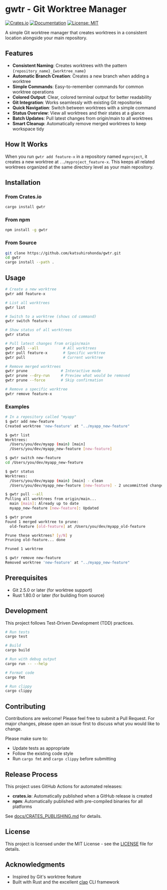 # gwtr - Git Worktree Manager

[![Crates.io](https://img.shields.io/crates/v/gwtr.svg)](https://crates.io/crates/gwtr)
[![Documentation](https://docs.rs/gwtr/badge.svg)](https://docs.rs/gwtr)
[![License: MIT](https://img.shields.io/badge/License-MIT-yellow.svg)](https://opensource.org/licenses/MIT)

A simple Git worktree manager that creates worktrees in a consistent location alongside your main repository.

## Features

- **Consistent Naming**: Creates worktrees with the pattern `{repository_name}_{worktree_name}`
- **Automatic Branch Creation**: Creates a new branch when adding a worktree
- **Simple Commands**: Easy-to-remember commands for common worktree operations
- **Colored Output**: Clear, colored terminal output for better readability
- **Git Integration**: Works seamlessly with existing Git repositories
- **Quick Navigation**: Switch between worktrees with a simple command
- **Status Overview**: View all worktrees and their states at a glance
- **Batch Updates**: Pull latest changes from origin/main to all worktrees
- **Smart Cleanup**: Automatically remove merged worktrees to keep workspace tidy

## How It Works

When you run `gwtr add feature-x` in a repository named `myproject`, it creates a new worktree at `../myproject_feature-x`. This keeps all related worktrees organized at the same directory level as your main repository.

## Installation

### From Crates.io

```bash
cargo install gwtr
```

### From npm

```bash
npm install -g gwtr
```

### From Source

```bash
git clone https://github.com/katsuhirohonda/gwtr.git
cd gwtr
cargo install --path .
```

## Usage

```bash
# Create a new worktree
gwtr add feature-x

# List all worktrees
gwtr list

# Switch to a worktree (shows cd command)
gwtr switch feature-x

# Show status of all worktrees
gwtr status

# Pull latest changes from origin/main
gwtr pull --all           # All worktrees
gwtr pull feature-x       # Specific worktree
gwtr pull                 # Current worktree

# Remove merged worktrees
gwtr prune               # Interactive mode
gwtr prune --dry-run     # Preview what would be removed
gwtr prune --force       # Skip confirmation

# Remove a specific worktree
gwtr remove feature-x
```

### Examples

```bash
# In a repository called "myapp"
$ gwtr add new-feature
Created worktree 'new-feature' at "../myapp_new-feature"

$ gwtr list
Worktrees:
  /Users/you/dev/myapp (main) [main]
  /Users/you/dev/myapp_new-feature [new-feature]

$ gwtr switch new-feature
cd /Users/you/dev/myapp_new-feature

$ gwtr status
Worktrees:
  /Users/you/dev/myapp (main) [main] - clean
  /Users/you/dev/myapp_new-feature [new-feature] - 2 uncommitted changes

$ gwtr pull --all
Pulling all worktrees from origin/main...
  main [main]: Already up to date
  myapp_new-feature [new-feature]: Updated

$ gwtr prune
Found 1 merged worktree to prune:
  old-feature [old-feature] at /Users/you/dev/myapp_old-feature

Prune these worktrees? [y/N] y
Pruning old-feature... done

Pruned 1 worktree

$ gwtr remove new-feature
Removed worktree 'new-feature' at "../myapp_new-feature"
```

## Prerequisites

- Git 2.5.0 or later (for worktree support)
- Rust 1.80.0 or later (for building from source)

## Development

This project follows Test-Driven Development (TDD) practices.

```bash
# Run tests
cargo test

# Build
cargo build

# Run with debug output
cargo run -- --help

# Format code
cargo fmt

# Run clippy
cargo clippy
```

## Contributing

Contributions are welcome! Please feel free to submit a Pull Request. For major changes, please open an issue first to discuss what you would like to change.

Please make sure to:
- Update tests as appropriate
- Follow the existing code style
- Run `cargo fmt` and `cargo clippy` before submitting

## Release Process

This project uses GitHub Actions for automated releases:
- **crates.io**: Automatically published when a GitHub release is created
- **npm**: Automatically published with pre-compiled binaries for all platforms

See [docs/CRATES_PUBLISHING.md](docs/CRATES_PUBLISHING.md) for details.

## License

This project is licensed under the MIT License - see the [LICENSE](LICENSE) file for details.

## Acknowledgments

- Inspired by Git's worktree feature
- Built with Rust and the excellent [clap](https://github.com/clap-rs/clap) CLI framework